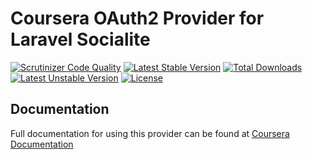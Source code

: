 # Coursera OAuth2 Provider for Laravel Socialite

[![Scrutinizer Code Quality](https://img.shields.io/scrutinizer/g/SocialiteProviders/Coursera.svg?style=flat-square)](https://scrutinizer-ci.com/g/SocialiteProviders/Coursera/?branch=master)
[![Latest Stable Version](https://img.shields.io/packagist/v/socialiteproviders/coursera.svg?style=flat-square)](https://packagist.org/packages/socialiteproviders/coursera)
[![Total Downloads](https://img.shields.io/packagist/dt/socialiteproviders/coursera.svg?style=flat-square)](https://packagist.org/packages/socialiteproviders/coursera)
[![Latest Unstable Version](https://img.shields.io/packagist/vpre/socialiteproviders/coursera.svg?style=flat-square)](https://packagist.org/packages/socialiteproviders/coursera)
[![License](https://img.shields.io/packagist/l/socialiteproviders/coursera.svg?style=flat-square)](https://packagist.org/packages/socialiteproviders/coursera)

## Documentation

Full documentation for using this provider can be found at [Coursera Documentation](http://socialiteproviders.github.io/providers/coursera/)
